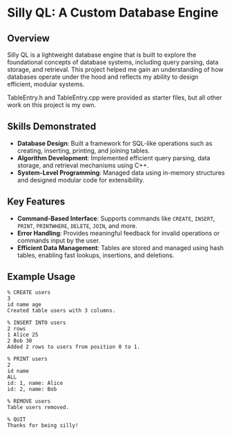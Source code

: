# Silly QL: A Custom Database Engine

## Overview
Silly QL is a lightweight database engine that is built to explore the foundational concepts of database systems, including query parsing, data storage, and retrieval. This project helped me gain an understanding of how databases operate under the hood and reflects my ability to design efficient, modular systems.

TableEntry.h and TableEntry.cpp were provided as starter files, but all other work on this project is my own.

## **Skills Demonstrated**
- **Database Design**: Built a framework for SQL-like operations such as creating, inserting, printing, and joining tables.
- **Algorithm Development**: Implemented efficient query parsing, data storage, and retrieval mechanisms using C++.
- **System-Level Programming**: Managed data using in-memory structures and designed modular code for extensibility.

## **Key Features**
- **Command-Based Interface**: Supports commands like `CREATE`, `INSERT`, `PRINT`, `PRINTWHERE`, `DELETE`, `JOIN`, and more.
- **Error Handling**: Provides meaningful feedback for invalid operations or commands input by the user.
- **Efficient Data Management**: Tables are stored and managed using hash tables, enabling fast lookups, insertions, and deletions.

## **Example Usage**
```plaintext
% CREATE users
3
id name age
Created table users with 3 columns.

% INSERT INTO users
2 rows
1 Alice 25
2 Bob 30
Added 2 rows to users from position 0 to 1.

% PRINT users
2
id name
ALL
id: 1, name: Alice
id: 2, name: Bob

% REMOVE users
Table users removed.

% QUIT
Thanks for being silly!
